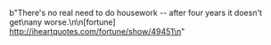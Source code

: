 b"There's no real need to do housework -- after four years it doesn't get\nany worse.\n\n[fortune] http://iheartquotes.com/fortune/show/49451\n"